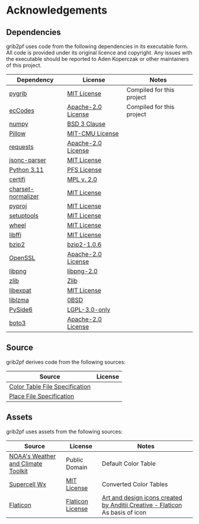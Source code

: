 Acknowledgements
================

Dependencies
------------

grib2pf uses code from the following dependencies in its executable form.
All code is provided under its original licence and copyright. Any issues
with the executable should be reported to Aden Koperczak or other maintainers
of this project.

| Dependency | License | Notes |
| ---------- | ------- | ----- |
| [pygrib](https://jswhit.github.io/pygrib/) | [MIT License](https://spdx.org/licenses/MIT.html) | Compiled for this project
| [ecCodes](https://github.com/ecmwf/eccodes) | [Apache-2.0 License](https://spdx.org/licenses/Apache-2.0.html) | Compiled for this project
| [numpy](https://numpy.org) | [BSD 3 Clause](https://spdx.org/licenses/BSD-3-Clause.html) | 
| [Pillow](https://python-pillow.org/) | [MIT-CMU License](https://spdx.org/licenses/MIT-CMU.html) |
| [requests](https://docs.python-requests.org/) | [Apache-2.0 License](https://spdx.org/licenses/Apache-2.0.html) |
| [jsonc-parser](https://github.com/NickolaiBeloguzov/jsonc-parser) | [MIT License](https://spdx.org/licenses/MIT.html) |
| [Python 3.11](https://python.org/) | [PFS License](https://docs.python.org/3.11/license.html#psf-license) |
| [certifi](https://github.com/certifi/python-certifi) | [MPL v. 2.0](http://mozilla.org/MPL/2.0/) |
| [charset-normalizer](https://github.com/jawah/charset_normalizer) | [MIT License](https://spdx.org/licenses/MIT.html) |
| [pyproj](https://github.com/pyproj4/pyproj) | [MIT License](https://spdx.org/licenses/MIT.html) |
| [setuptools](https://github.com/pypa/setuptools) | [MIT License](https://spdx.org/licenses/MIT.html) |
| [wheel](https://github.com/pypa/wheel) | [MIT License](https://spdx.org/licenses/MIT.html) |
| [libffi](https://github.com/libffi/libffi) | [MIT License](https://spdx.org/licenses/MIT.html) |
| [bzip2](https://sourceware.org/bzip2/index.html) | [bzip2-1.0.6](https://spdx.org/licenses/bzip2-1.0.6.html) |
| [OpenSSL](https://github.com/openssl/openssl) | [Apache-2.0 License](https://spdx.org/licenses/Apache-2.0.html) |
| [libpng](http://www.libpng.org/pub/png/libpng.html) | [libpng-2.0](https://spdx.org/licenses/libpng-2.0.html) |
| [zlib](https://zlib.net/) | [Zlib](https://spdx.org/licenses/Zlib.html) |
| [libexpat](https://libexpat.github.io/) | [MIT License](https://spdx.org/licenses/MIT.html) |
| [liblzma](https://tukaani.org/xz/) | [0BSD](https://spdx.org/licenses/0BSD.html) |
| [PySide6](https://doc.qt.io/qtforpython-6/) | [LGPL-3.0-only](https://spdx.org/licenses/LGPL-3.0-only.html) |
| [boto3](https://github.com/boto/boto3) | [Apache-2.0 License](https://spdx.org/licenses/Apache-2.0.html) |
Source
------

grib2pf derives code from the following sources:

| Source | License |
| ------ | ------- |
| [Color Table File Specification](http://www.grlevelx.com/manuals/color_tables/files_color_table.htm)
| [Place File Specification](https://www.grlevelx.com/manuals/gis/files_places.htm)

Assets
------

grib2pf uses assets from the following sources:

| Source | License | Notes |
| ------ | ------- | ----- |
| [NOAA's Weather and Climate Toolkit](https://www.ncdc.noaa.gov/wct/) | Public Domain | Default Color Table |
| [Supercell Wx](https://github.com/dpaulat/supercell-wx) | [MIT License](https://spdx.org/licenses/MIT.html) | Converted Color Tables |
| [Flaticon](https://www.flaticon.com/) | [Flaticon License](https://www.freepikcompany.com/legal#nav-flaticon-agreement) | [Art and design icons created by Anditii Creative - Flaticon](https://www.flaticon.com/free-icons/art-and-design) As basis of icon|
